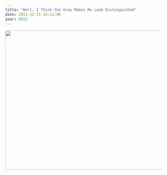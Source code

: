 ```yaml
---
title: "Well, I Think the Gray Makes Me Look Distinguished"
date: 2011-12-21 15:11:06
year: 2011
---
```

<img src="{{'/files/2011/12/family.jpg' | relative_url}}" width="671" height="447" class="centered">
